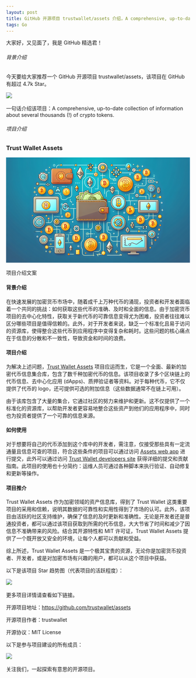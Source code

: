 ```yaml
---
layout: post
title: GitHub 开源项目 trustwallet/assets 介绍，A comprehensive, up-to-date collection of information about several thousands (!) of crypto tokens.
tags: Go
---
```


大家好，又见面了，我是 GitHub 精选君！

###### 背景介绍

今天要给大家推荐一个 GitHub 开源项目 trustwallet/assets，该项目在 GitHub 有超过 4.7k Star。

![](https://stats.deeptrain.net/repo/trustwallet/assets/?theme=light)

一句话介绍该项目：A comprehensive, up-to-date collection of information about several thousands (!) of crypto tokens.





###### 项目介绍

### Trust Wallet Assets 

![](https://raw.githubusercontent.com/ZhuPeng/pic/master/mac/compress_tmp-fda8efe99843367156063c4911274a90.png)

项目介绍文案

#### 背景介绍
在快速发展的加密货币市场中，随着成千上万种代币的涌现，投资者和开发者面临着一个共同的挑战：如何获取这些代币的准确、及时和全面的信息。由于加密货币项目的去中心化特性，获取关于新代币的可靠信息变得尤为困难，投资者往往难以区分哪些项目是值得信赖的。此外，对于开发者来说，缺乏一个标准化且易于访问的资源库，使得整合这些代币到应用程序中变得复杂和耗时。这些问题的核心痛点在于信息的分散和不一致性，导致资金和时间的浪费。

#### 项目介绍
为解决上述问题，[Trust Wallet Assets](https://github.com/trustwallet/assets) 项目应运而生，它是一个全面、最新的加密代币信息集合库，包含了数千种加密代币的信息。该项目收录了多个区块链上的代币信息、去中心化应用 (dApps)、质押验证者等资料。对于每种代币，它不仅提供了代币的 logo，还可提供可选的附加信息（这些数据通常不在链上可用）。

由于该库包含了大量的集合，它通过社区的努力来维护和更新。这不仅提供了一个标准化的资源库，以帮助开发者更容易地整合这些资产到他们的应用程序中，同时也为投资者提供了一个可靠的信息来源。

#### 如何使用
对于想要将自己的代币添加到这个库中的开发者，需注意，仅接受那些具有一定流通量且信息可查的项目，符合这些条件的项目可以通过访问 [Assets web app](https://assets.trustwallet.com) 进行提交，此外可以通过访问 [Trust Wallet developers site](https://developer.trustwallet.com/listing-new-assets/new-asset) 获得详细的提交和贡献指南。此项目的使用也十分简约：运维人员可通过各种脚本来执行验证、自动修复和更新等操作。

#### 项目推介
Trust Wallet Assets 作为加密领域的资产信息库，得到了 Trust Wallet 这类重要项目的采用和信赖，说明其数据的可靠性和实用性得到了市场的认可。此外，该项目由活跃的社区支持维护，确保了信息的及时更新和准确性。无论是开发者还是普通投资者，都可以通过该项目获取到所需的代币信息，大大节省了时间和减少了因信息不准确带来的风险。结合其开源特性和 MIT 许可证，Trust Wallet Assets 提供了一个既开放又安全的环境，让每个人都可以贡献和受益。

综上所述，Trust Wallet Assets 是一个极其宝贵的资源，无论你是加密货币投资者、开发者，或是对加密市场有兴趣的用户，都可以从这个项目中获益。

以下是该项目 Star 趋势图（代表项目的活跃程度）：

![](https://api.star-history.com/svg?repos=trustwallet/assets&type=Timeline)

更多项目详情请查看如下链接。

开源项目地址：https://github.com/trustwallet/assets 

开源项目作者：trustwallet

开源协议：MIT License

以下是参与项目建设的所有成员：

![](https://contrib.rocks/image?repo=trustwallet/assets)

关注我们，一起探索有意思的开源项目。

